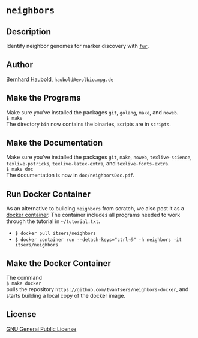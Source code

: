 # `neighbors`
## Description
Identify neighbor genomes for marker discovery with
[`fur`](https://github.com/evolbioinf/fur).
## Author
[Bernhard Haubold](http://guanine.evolbio.mpg.de/), `haubold@evolbio.mpg.de`
## Make the Programs
Make sure you've installed the packages `git`, `golang`, `make`, and `noweb`.  
  `$ make`  
  The directory `bin` now contains the binaries, scripts are in
  `scripts`.
## Make the Documentation
Make sure you've installed the packages `git`, `make`, `noweb`, `texlive-science`,
`texlive-pstricks`, `texlive-latex-extra`,
and `texlive-fonts-extra`.  
  `$ make doc`  
  The documentation is now in `doc/neighborsDoc.pdf`.
## Run Docker Container 
As an alternative to building `neighbors` from scratch, we also post it as a [docker
  container](https://hub.docker.com/r/itsers/neighbors). The container
  includes all programs needed to work through the tutorial in `~/tutorial.txt`.
  -  `$ docker pull itsers/neighbors`
  -  `$ docker container run --detach-keys="ctrl-@" -h neighbors -it itsers/neighbors`
## Make the Docker Container
The command  
`$ make docker`  
pulls the repository
`https://github.com/IvanTsers/neighbors-docker`, and starts building a
local copy of the docker image.
## License
[GNU General Public License](https://www.gnu.org/licenses/gpl.html)
